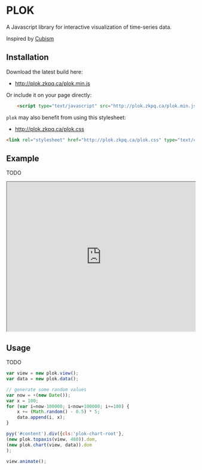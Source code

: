PLOK
====

A Javascript library for interactive visualization of time-series data.

Inspired by [Cubism](https://github.com/square/cubism)


Installation
------------

Download the latest build here:

* <http://plok.zkpq.ca/plok.min.js>

Or include it on your page directly:

```html
    <script type="text/javascript" src="http://plok.zkpq.ca/plok.min.js"></script>
```

`plok` may also benefit from using this stylesheet:

* <http://plok.zkpq.ca/plok.css>

```html
<link rel="stylesheet" href="http://plok.zkpq.ca/plok.css" type="text/css" />
```

Example
-------

TODO

<iframe src="http://plok.zkpq.ca/examples/graph.html" width=100% height="400">
</iframe>


Usage
-----

TODO


```javascript
var view = new plok.view();
var data = new plok.data();

// generate some random values
var now = +(new Date());
var x = 100;
for (var i=now-100000; i<now+100000; i+=100) {
    x += (Math.random() - 0.5) * 5;
    data.append(i, x);
}

pyy('#content').div({cls:'plok-chart-root'},
(new plok.topaxis(view, 480)).dom,
(new plok.chart(view, data)).dom
);

view.animate();
```
